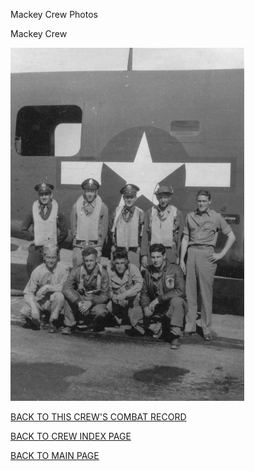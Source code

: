 
Mackey Crew Photos






 




Mackey Crew  
  

![](Mackey.jpg)  

  

[BACK TO THIS CREW'S COMBAT RECORD](ValorToVictory/crews/Mackey.md)  

[BACK TO CREW INDEX PAGE](ValorToVictory/000crews.md)  

[BACK TO MAIN PAGE](ValorToVictory/index.html)


